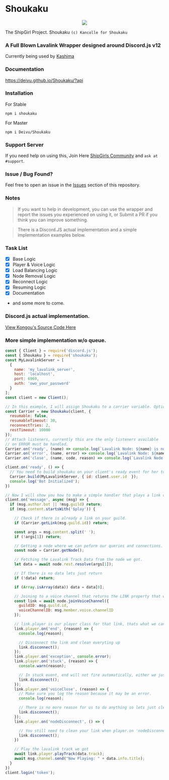# Shoukaku
<p align="center">
  <img src="https://vignette.wikia.nocookie.net/kancolle/images/9/97/Shoukaku_Christmas_Full.png/revision/latest/">
</p>

The ShipGirl Project. Shoukaku `(c) Kancolle for Shoukaku`

### A Full Blown Lavalink Wrapper designed around Discord.js v12

Currently being used by [Kashima](https://discordbots.org/bot/kashima-is-a-good-girl)

### Documentation
https://deivu.github.io/Shoukaku/?api

### Installation
For Stable
```
npm i shoukaku
```
For Master
```
npm i Deivu/Shoukaku
```

### Support Server
If you need help on using this, Join Here [ShipGirls Community](https://discordapp.com/invite/FVqbtGu) and `ask at #support`. 

### Issue / Bug Found?
Feel free to open an issue in the [Issues](https://github.com/Deivu/Shoukaku/issues) section of this repository.

### Notes 
> If you want to help in development, you can use the wrapper and report the issues you experienced on using it, or Submit a PR if you think you can improve something.

> There is a Discord.JS actual implementation and a simple implementation examples below.

### Task List
- [x] Base Logic
- [x] Player & Voice Logic 
- [x] Load Balancing Logic
- [x] Node Removal Logic
- [x] Reconnect Logic
- [x] Resuming Logic
- [x] Documentation
- and some more to come.

### Discord.js actual implementation. 
[View Kongou's Source Code Here](https://github.com/Deivu/Kongou)

### More simple implementation w/o queue.
```js
const { Client } = require('discord.js');
const { Shoukaku } = require('shoukaku');
const MyLavalinkServer = [
  {
    name: 'my_lavalink_server',
    host: 'localhost',
    port: 6969,
    auth: 'owo_your_password'
  }
];
const client = new Client();

// In this example, I will assign Shoukaku to a carrier variable. Options are the default options if nothing is specified
const Carrier = new Shoukaku(client, {
  resumable: false,
  resumableTimeout: 30,
  reconnectTries: 2,
  restTimeout: 10000 
});
// Attach listeners, currently this are the only listeners available
// on ERROR must be handled.
Carrier.on('ready', (name) => console.log(`Lavalink Node: ${name} is now connected`));
Carrier.on('error', (name, error) => console.log(`Lavalink Node: ${name} emitted an error.`, error));
Carrier.on('close', (name, code, reason) => console.log(`Lavalink Node: ${name} closed with code ${code}. Reason: ${reason || 'No reason'}`));

client.on('ready', () => {
  // You need to build shoukaku on your client's ready event for her to work like how its done in this example.
  Carrier.build(MyLavalinkServer, { id: client.user.id  });
  console.log('Bot Initialized');
})

// Now I will show you how to make a simple handler that plays a link on your chnanel. Async Await style
client.on('message', async (msg) => {
  if (msg.author.bot || !msg.guild) return;
  if (msg.content.startsWith('$play')) {

    // Check if there is already a link on your guild.
    if (Carrier.getLink(msg.guild.id)) return;

    const args = msg.content.split(' ');
    if (!args[1]) return;

    // Getting a node where we can peform our queries and connections.
    const node = Carrier.getNode();

    // Fetching the Lavalink Track Data from the node we got.
    let data = await node.rest.resolve(args[1]);

    // If there is no data lets just return
    if (!data) return;

    if (Array.isArray(data)) data = data[0];

    // Joining to a voice channel that returns the LINK property that we need.
    const link = await node.joinVoiceChannel({
      guildID: msg.guild.id,
      voiceChannelID: msg.member.voice.channelID
    });

    // link.player is our player class for that link, thats what we can use to play music
    link.player.on('end', (reason) => {
      console.log(reason);

      // Disconnect the link and clean everyting up
      link.disconnect();
    });
    link.player.on('exception', console.error);
    link.player.on('stuck', (reason) => {
      console.warn(reason);

      // In stuck event, end will not fire automatically, either we just disconnect or play another song
      link.disconnect();
    });
    link.player.on('voiceClose', (reason) => {
      // Make sure you log the reason because it may be an error.
      console.log(reason);

      // There is no more reason for us to do anything so lets just clean up in voiceClose event
      link.disconnect();
    });
    link.player.on('nodeDisconnect', () => {

      // You still need to clean your link when player.on 'nodeDisconnect' fires. This means the node that governs this link disconnected.
      link.disconnect();
    })

    // Play the lavalink track we got
    await link.player.playTrack(data.track);
    await msg.channel.send("Now Playing: " + data.info.title);
  }
})
client.login('token');
```